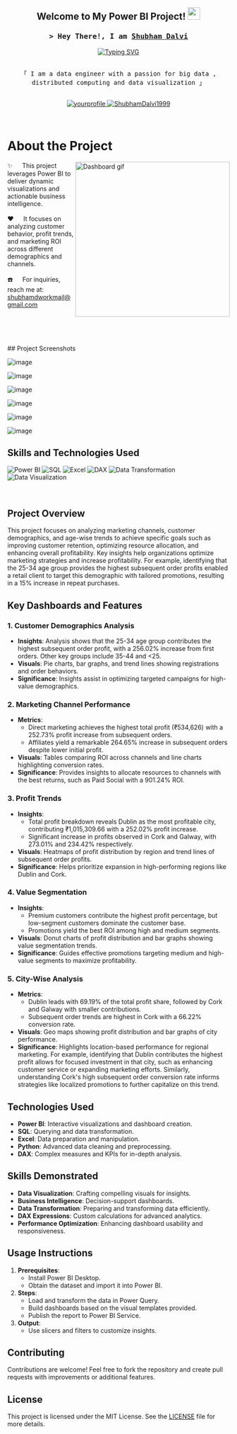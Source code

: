 <h2 align="center">
  Welcome to My Power BI Project!
  <img src="https://media.giphy.com/media/hvRJCLFzcasrR4ia7z/giphy.gif" width="28">
</h2>

<!-- Intro  -->
<h3 align="center">
        <samp>&gt; Hey There!, I am
                <b><a target="_blank" href="https://www.linkedin.com/in/shubham-dalvi-21603316b">Shubham Dalvi</a></b>
        </samp>
</h3>

<div align="center">
<a href="https://git.io/typing-svg"><img src="https://readme-typing-svg.herokuapp.com?font=Fira+Code&pause=1000&random=false&width=435&lines=Spark+%7C+DataBricks++%7C+Power+BI+;Snowflake+%7C+Azure++%7C+Airflow;3+yrs+of+IT+experience+as+Analyst+%40+;Accenture+;Passionate+Data+Engineer+" alt="Typing SVG" /></a>
</div>

<p align="center"> 
  <samp>
    <br>
    「 I am a data engineer with a passion for big data , distributed computing and data visualization 」
    <br>
    <br>
  </samp>
</p>

<p align="center">
 <a href="https://www.linkedin.com/in/shubham-dalvi-21603316b" target="_blank">
  <img src="https://img.shields.io/badge/LinkedIn-0077B5?style=for-the-badge&logo=linkedin&logoColor=white" alt="yourprofile"/>
 </a>
 <a href="https://github.com/ShubhamDalvi1999" target="_blank">
  <img src="https://img.shields.io/badge/GitHub-181717?style=for-the-badge&logo=github&logoColor=white" alt="ShubhamDalvi1999"/>
 </a>
</p>
<br />

<!-- About Section -->
# About the Project

<p>
 <img align="right" width="350" src="https://media.giphy.com/media/3oKIPEqDGUULpEU0aQ/giphy.gif" alt="Dashboard gif" />
  
 ✨ &emsp; This project leverages Power BI to deliver dynamic visualizations and actionable business intelligence. <br/><br/>
 ❤️ &emsp; It focuses on analyzing customer behavior, profit trends, and marketing ROI across different demographics and channels. <br/><br/>
 ☎️ &emsp; For inquiries, reach me at: shubhamdworkmail@gmail.com<br/><br/>

</p>
<br/>
<br/>
<br/>
## Project Screenshots


![image](https://github.com/user-attachments/assets/5a62603e-5493-4b26-bd06-fd2bf15f0360)


![image](https://github.com/user-attachments/assets/af6213b4-5bdb-4c0c-9410-978c19b4c56e)

![image](https://github.com/user-attachments/assets/942a89c5-85ed-4e86-9b43-f7c1cc5ec29a)

![image](https://github.com/user-attachments/assets/6741582f-527f-4f0d-898b-8c661828cd13)

![image](https://github.com/user-attachments/assets/db63ef5f-74c2-45d9-a6ed-12adddfcd45c)

![image](https://github.com/user-attachments/assets/84e67c4a-7145-4f6b-b4ae-c9969d549208)



## Skills and Technologies Used

![Power BI](https://img.shields.io/badge/Power_BI-F2C811?style=for-the-badge&logo=power-bi&logoColor=black)
![SQL](https://img.shields.io/badge/SQL-4479A1?style=for-the-badge&logo=sql&logoColor=white)
![Excel](https://img.shields.io/badge/Excel-217346?style=for-the-badge&logo=microsoft-excel&logoColor=white)
![DAX](https://img.shields.io/badge/DAX-FFB900?style=for-the-badge&logoColor=white)
![Data Transformation](https://img.shields.io/badge/Data_Transformation-48C9B0?style=for-the-badge)
![Data Visualization](https://img.shields.io/badge/Data_Visualization-3498DB?style=for-the-badge)

<br/>

## Project Overview

This project focuses on analyzing marketing channels, customer demographics, and age-wise trends to achieve specific goals such as improving customer retention, optimizing resource allocation, and enhancing overall profitability. Key insights help organizations optimize marketing strategies and increase profitability. For example, identifying that the 25-34 age group provides the highest subsequent order profits enabled a retail client to target this demographic with tailored promotions, resulting in a 15% increase in repeat purchases.

## Key Dashboards and Features

### 1. **Customer Demographics Analysis**
- **Insights**: Analysis shows that the 25-34 age group contributes the highest subsequent order profit, with a 256.02% increase from first orders. Other key groups include 35-44 and <25.
- **Visuals**: Pie charts, bar graphs, and trend lines showing registrations and order behaviors.
- **Significance**: Insights assist in optimizing targeted campaigns for high-value demographics.

### 2. **Marketing Channel Performance**
- **Metrics**:
  - Direct marketing achieves the highest total profit (₹534,626) with a 252.73% profit increase from subsequent orders.
  - Affiliates yield a remarkable 264.65% increase in subsequent orders despite lower initial profit.
- **Visuals**: Tables comparing ROI across channels and line charts highlighting conversion rates.
- **Significance**: Provides insights to allocate resources to channels with the best returns, such as Paid Social with a 901.24% ROI.

### 3. **Profit Trends**
- **Insights**:
  - Total profit breakdown reveals Dublin as the most profitable city, contributing ₹1,015,309.66 with a 252.02% profit increase.
  - Significant increase in profits observed in Cork and Galway, with 273.01% and 234.42% respectively.
- **Visuals**: Heatmaps of profit distribution by region and trend lines of subsequent order profits.
- **Significance**: Helps prioritize expansion in high-performing regions like Dublin and Cork.

### 4. **Value Segmentation**
- **Insights**:
  - Premium customers contribute the highest profit percentage, but low-segment customers dominate the customer base.
  - Promotions yield the best ROI among high and medium segments.
- **Visuals**: Donut charts of profit distribution and bar graphs showing value segmentation trends.
- **Significance**: Guides effective promotions targeting medium and high-value segments to maximize profitability.

### 5. **City-Wise Analysis**
- **Metrics**:
  - Dublin leads with 69.19% of the total profit share, followed by Cork and Galway with smaller contributions.
  - Subsequent order trends are highest in Cork with a 66.22% conversion rate.
- **Visuals**: Geo maps showing profit distribution and bar graphs of city performance.
- **Significance**: Highlights location-based performance for regional marketing. For example, identifying that Dublin contributes the highest profit allows for focused investment in that city, such as enhancing customer service or expanding marketing efforts. Similarly, understanding Cork's high subsequent order conversion rate informs strategies like localized promotions to further capitalize on this trend.

## Technologies Used
- **Power BI**: Interactive visualizations and dashboard creation.
- **SQL**: Querying and data transformation.
- **Excel**: Data preparation and manipulation.
- **Python**: Advanced data cleaning and preprocessing.
- **DAX**: Complex measures and KPIs for in-depth analysis.

## Skills Demonstrated
- **Data Visualization**: Crafting compelling visuals for insights.
- **Business Intelligence**: Decision-support dashboards.
- **Data Transformation**: Preparing and transforming data efficiently.
- **DAX Expressions**: Custom calculations for advanced analytics.
- **Performance Optimization**: Enhancing dashboard usability and responsiveness.

## Usage Instructions
1. **Prerequisites**:
   - Install Power BI Desktop.
   - Obtain the dataset and import it into Power BI.
2. **Steps**:
   - Load and transform the data in Power Query.
   - Build dashboards based on the visual templates provided.
   - Publish the report to Power BI Service.
3. **Output**:
   - Use slicers and filters to customize insights.

## Contributing
Contributions are welcome! Feel free to fork the repository and create pull requests with improvements or additional features.

## License
This project is licensed under the MIT License. See the [LICENSE](LICENSE) file for more details.
